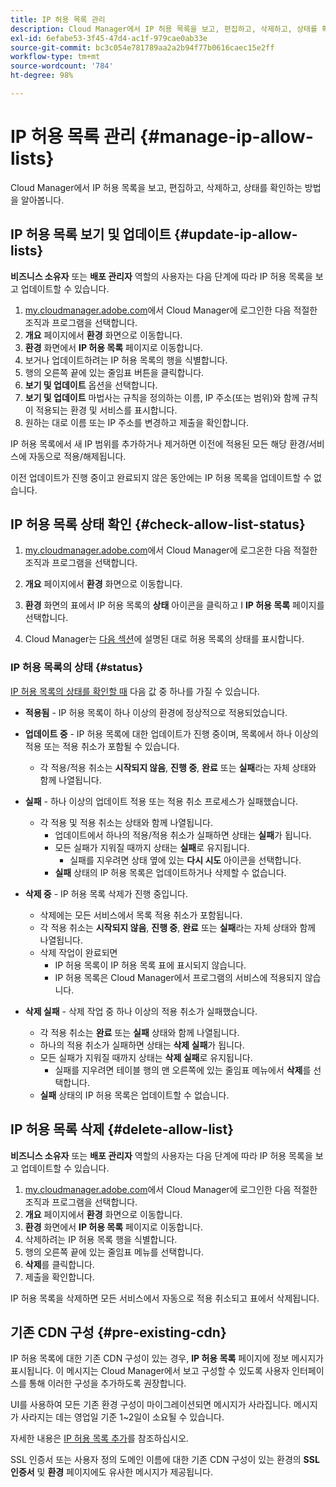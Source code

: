 ```yaml
---
title: IP 허용 목록 관리
description: Cloud Manager에서 IP 허용 목록을 보고, 편집하고, 삭제하고, 상태를 확인하는 방법을 알아봅니다.
exl-id: 6efabe53-3f45-47d4-ac1f-979cae0ab33e
source-git-commit: bc3c054e781789aa2a2b94f77b0616caec15e2ff
workflow-type: tm+mt
source-wordcount: '784'
ht-degree: 98%

---
```


# IP 허용 목록 관리 {#manage-ip-allow-lists}

Cloud Manager에서 IP 허용 목록을 보고, 편집하고, 삭제하고, 상태를 확인하는 방법을 알아봅니다.

## IP 허용 목록 보기 및 업데이트 {#update-ip-allow-lists}

**비즈니스 소유자** 또는 **배포 관리자** 역할의 사용자는 다음 단계에 따라 IP 허용 목록을 보고 업데이트할 수 있습니다.

1. [my.cloudmanager.adobe.com](https://my.cloudmanager.adobe.com/)에서 Cloud Manager에 로그인한 다음 적절한 조직과 프로그램을 선택합니다.
1. **개요** 페이지에서 **환경** 화면으로 이동합니다.
1. **환경** 화면에서 **IP 허용 목록** 페이지로 이동합니다.
1. 보거나 업데이트하려는 IP 허용 목록의 행을 식별합니다.
1. 행의 오른쪽 끝에 있는 줄임표 버튼을 클릭합니다.
1. **보기 및 업데이트** 옵션을 선택합니다.
1. **보기 및 업데이트** 마법사는 규칙을 정의하는 이름, IP 주소(또는 범위)와 함께 규칙이 적용되는 환경 및 서비스를 표시합니다.
1. 원하는 대로 이름 또는 IP 주소를 변경하고 제출을 확인합니다.

IP 허용 목록에서 새 IP 범위를 추가하거나 제거하면 이전에 적용된 모든 해당 환경/서비스에 자동으로 적용/해제됩니다.

이전 업데이트가 진행 중이고 완료되지 않은 동안에는 IP 허용 목록을 업데이트할 수 없습니다.

## IP 허용 목록 상태 확인 {#check-allow-list-status}

1. [my.cloudmanager.adobe.com](https://my.cloudmanager.adobe.com/)에서 Cloud Manager에 로그온한 다음 적절한 조직과 프로그램을 선택합니다.

1. **개요** 페이지에서 **환경** 화면으로 이동합니다.

1. **환경** 화면의 표에서 IP 허용 목록의 **상태** 아이콘을 클릭하고 I **IP 허용 목록** 페이지를 선택합니다.

1. Cloud Manager는 [다음 섹션](#status)에 설명된 대로 허용 목록의 상태를 표시합니다.

### IP 허용 목록의 상태 {#status}

[IP 허용 목록의 상태를 확인할 때](#check-allow-list-status) 다음 값 중 하나를 가질 수 있습니다.

* **적용됨** - IP 허용 목록이 하나 이상의 환경에 정상적으로 적용되었습니다.

* **업데이트 중** - IP 허용 목록에 대한 업데이트가 진행 중이며, 목록에서 하나 이상의 적용 또는 적용 취소가 포함될 수 있습니다.

   * 각 적용/적용 취소는 **시작되지 않음**, **진행 중**, **완료** 또는 **실패**&#x200B;라는 자체 상태와 함께 나열됩니다.

* **실패** - 하나 이상의 업데이트 적용 또는 적용 취소 프로세스가 실패했습니다.
   * 각 적용 및 적용 취소는 상태와 함께 나열됩니다.
      * 업데이트에서 하나의 적용/적용 취소가 실패하면 상태는 **실패**&#x200B;가 됩니다.
      * 모든 실패가 지워질 때까지 상태는 **실패**&#x200B;로 유지됩니다.
         * 실패를 지우려면 상태 옆에 있는 **다시 시도** 아이콘을 선택합니다.
      * **실패** 상태의 IP 허용 목록은 업데이트하거나 삭제할 수 없습니다.

* **삭제 중** - IP 허용 목록 삭제가 진행 중입니다.
   * 삭제에는 모든 서비스에서 목록 적용 취소가 포함됩니다.
   * 각 적용 취소는 **시작되지 않음**, **진행 중**, **완료** 또는 **실패**&#x200B;라는 자체 상태와 함께 나열됩니다.
   * 삭제 작업이 완료되면
      * IP 허용 목록이 IP 허용 목록 표에 표시되지 않습니다.
      * IP 허용 목록은 Cloud Manager에서 프로그램의 서비스에 적용되지 않습니다.

* **삭제 실패** - 삭제 작업 중 하나 이상의 적용 취소가 실패했습니다.

   * 각 적용 취소는 **완료** 또는 **실패** 상태와 함께 나열됩니다.
   * 하나의 적용 취소가 실패하면 상태는 **삭제 실패**&#x200B;가 됩니다.
   * 모든 실패가 지워질 때까지 상태는 **삭제 실패**&#x200B;로 유지됩니다.
      * 실패를 지우려면 테이블 행의 맨 오른쪽에 있는 줄임표 메뉴에서 **삭제**&#x200B;를 선택합니다.
   * **실패** 상태의 IP 허용 목록은 업데이트할 수 없습니다.

## IP 허용 목록 삭제 {#delete-allow-list}

**비즈니스 소유자** 또는 **배포 관리자** 역할의 사용자는 다음 단계에 따라 IP 허용 목록을 보고 업데이트할 수 있습니다.

1. [my.cloudmanager.adobe.com](https://my.cloudmanager.adobe.com/)에서 Cloud Manager에 로그인한 다음 적절한 조직과 프로그램을 선택합니다.
1. **개요** 페이지에서 **환경** 화면으로 이동합니다.
1. **환경** 화면에서 **IP 허용 목록** 페이지로 이동합니다.
1. 삭제하려는 IP 허용 목록 행을 식별합니다.
1. 행의 오른쪽 끝에 있는 줄임표 메뉴를 선택합니다.
1. **삭제**&#x200B;를 클릭합니다.
1. 제출을 확인합니다.

IP 허용 목록을 삭제하면 모든 서비스에서 자동으로 적용 취소되고 표에서 삭제됩니다.

## 기존 CDN 구성 {#pre-existing-cdn}

IP 허용 목록에 대한 기존 CDN 구성이 있는 경우, **IP 허용 목록** 페이지에 정보 메시지가 표시됩니다. 이 메시지는 Cloud Manager에서 보고 구성할 수 있도록 사용자 인터페이스를 통해 이러한 구성을 추가하도록 권장합니다.

UI를 사용하여 모든 기존 환경 구성이 마이그레이션되면 메시지가 사라집니다. 메시지가 사라지는 데는 영업일 기준 1~2일이 소요될 수 있습니다.

자세한 내용은 [IP 허용 목록 추가](/help/implementing/cloud-manager/ip-allow-lists/add-ip-allow-lists.md)를 참조하십시오.

SSL 인증서 또는 사용자 정의 도메인 이름에 대한 기존 CDN 구성이 있는 환경의 **SSL 인증서** 및 **환경** 페이지에도 유사한 메시지가 제공됩니다.
